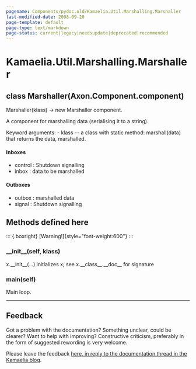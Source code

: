 ```yaml
---
pagename: Components/pydoc.old/Kamaelia.Util.Marshalling.Marshaller
last-modified-date: 2008-09-20
page-template: default
page-type: text/markdown
page-status: current|legacy|needsupdate|deprecated|recommended
---
```

Kamaelia.Util.Marshalling.Marshaller
====================================

class Marshaller(Axon.Component.component)
------------------------------------------

Marshaller(klass) -\> new Marshaller component.

A component for marshalling data (serialising it to a string).

Keyword arguments: - klass \-- a class with static method:
marshall(data) that returns the data, marshalled.

#### Inboxes

-   control : Shutdown signalling
-   inbox : data to be marshalled

#### Outboxes

-   outbox : marshalled data
-   signal : Shutdown signalling

Methods defined here
--------------------

::: {.boxright}
[Warning!]{style="font-weight:600"}
:::

### \_\_init\_\_(self, klass)

x.\_\_init\_\_(\...) initializes x; see x.\_\_class\_\_.\_\_doc\_\_ for
signature

### main(self)

Main loop.

------------------------------------------------------------------------

Feedback
--------

Got a problem with the documentation? Something unclear, could be
clearer? Want to help with improving? Constructive criticism, preferably
in the form of suggested rewording is very welcome.

Please leave the feedback [here, in reply to the documentation thread in
the Kamaelia
blog](http://kamaelia.sourceforge.net/cgi-bin/blog/blog.cgi?rm=addpostcomment&postid=1131454685).
